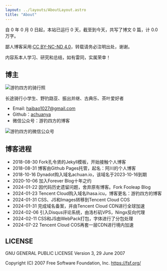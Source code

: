 ```yaml
---
layout: ../layouts/AboutLayout.astro
title: "About"
---
```


自 <span id="start-year" class="font-bold text-accent">0</span> 年 <span id="start-month" class="font-bold text-accent">0</span> 月 <span id="start-day" class="font-bold text-accent">0</span> 日起，本站已运行 <span id="running-days" class="font-bold text-accent">0</span> 天，截至到今天，共写了博文 <span id="total-posts" class="font-bold text-accent">0</span> 篇，计 <span id="total-words" class="font-bold text-accent">0.0</span> 万字。

鄙人博客采用:<a href="https://creativecommons.org/licenses/by-nc-nd/3.0/deed.zh-hans" target="_blank">CC BY-NC-ND 4.0</a>，转载请务必注明出处，谢谢。

内容系本人学习、研究和总结，如有雷同，实属荣幸！

## 博主

![游钓四方的骑行照](https://cos.lhasa.icu/StylePictures/my-photo.jpg "游钓四方的骑行照")

长途骑行小学生、野钓路亚、振出并继、古典乐、茶叶爱好者

- Email: <haibao1027@gmail.com>
- Github：<a href="https://github.com/achuanya" target="_blank">achuanya</a>
- 微信公众号：游钓四方的博客

![游钓四方的微信公众号](https://cos.lhasa.icu/StylePictures/WechatPublicAccount.jpg "生活中从不缺少美，而是缺少发现美的眼睛")

## 博客进程

- 2018-08-30 Fork孔令贤的Jekyll模板，开始接触个人博客
- 2018-08-31 博客由Github Pages托管，起名：阿川的个人博客
- 2018-10-16 Dynadot购入域名achuan.io，该域名于2023-10-16到期
- 2020-10-06 加入Forever Blog十年之约
- 2024-01-22 因代码历史遗留问题，舍弃原有博客。Fork Fooleap Blog
- 2024-01-23 Tencent Cloud购入域名lhasa.icu，博客更名：游钓四方的博客
- 2024-01-31 CSS、JS和Images转移到Tencent Cloud COS
- 2024-01-31 完成域名备案，并由Tencent Cloud CDN进行全球加速
- 2024-02-06 引入Disqus评论系统，由洛杉矶VPS，Ningx反向代理
- 2024-02-11 CSS和JS由WebPack打包，字体进行了分包处理
- 2024-07-22 Tencent Cloud COS再套一层CDN进行境内加速

## LICENSE

GNU GENERAL PUBLIC LICENSE
Version 3, 29 June 2007

Copyright (C) 2007 Free Software Foundation, Inc. <https://fsf.org/>

